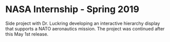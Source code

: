 # NASA Internship - Spring 2019

Side project with Dr. Luckring developing an interactive hierarchy display that supports a NATO aeronautics mission. The project was continued after this May 1st release.
